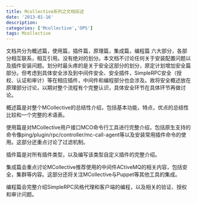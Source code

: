 ```yaml
---
title: Mcollective系列之文档综述
date: '2013-01-16'
description:
categories: ['Mcollective','OPS']
tags: Mcollective
---
```

文档共分为概述篇，使用篇，插件篇，原理篇，集成篇，编程篇 六大部分，各部分相互联系，相互引用。没有绝对的划分。本文档不讨论任何关于安装配置问题以及插件安装问题。划分时最头疼的是关于安全这部分的划分，原定计划增加安全篇部分。但考虑到具体安全涉及到中间件安全、安全插件，SimpleRPC安全（授权、认证和审计）等在相应插件，中间件和编程部分也会涉及。故将安全概述放在原理部分讨论，以期对整个流程有个完整认识，具体安全环节在具体环节再做讨论。

概述篇是对整个MCollective的总结性介绍，包括基本功能，特点，优点的总结性比较和一个完整的术语表。

使用篇是对MCollective用户接口MCO命令行工具进行完整介绍，包括原生支持的命令像ping/plugin/rpc/controller/mc-call-agent等以及安装常用插件命令的使用。这部分还重点讨论了过滤机制。

插件篇是对所有插件类型，以及编写该类型自定义插件的完整介绍。

集成篇会重点讨论MCollective推荐使用的中间件ACtiveMQ的相关内容，包括安全，集群等内容。这部分还将关注MCollective与Puppet等其他工具的集成。

编程篇会完整介绍SimpleRPC风格代理和客户端的编程，以及相关的验证、授权和审计问题。

